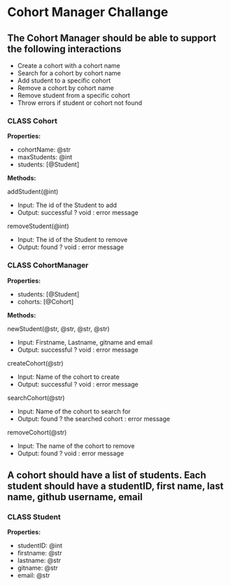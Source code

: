# Cohort Manager Challange

## The Cohort Manager should be able to support the following interactions

- Create a cohort with a cohort name
- Search for a cohort by cohort name
- Add student to a specific cohort
- Remove a cohort by cohort name
- Remove student from a specific cohort
- Throw errors if student or cohort not found

### CLASS Cohort

**Properties:**

- cohortName: @str
- maxStudents: @int
- students: [@Student]

**Methods:**

addStudent(@int)

- Input: The id of the Student to add
- Output: successful ? void : error message

removeStudent(@int)

- Input: The id of the Student to remove
- Output: found ? void : error message

### CLASS CohortManager

**Properties:**

- students: [@Student]
- cohorts: [@Cohort]

**Methods:**

newStudent(@str, @str, @str, @str)

- Input: Firstname, Lastname, gitname and email
- Output: successful ? void : error message

createCohort(@str)

- Input: Name of the cohort to create
- Output: successful ? void : error message

searchCohort(@str)

- Input: Name of the cohort to search for
- Output: found ? the searched cohort : error message

removeCohort(@str)

- Input: The name of the cohort to remove
- Output: found ? void : error message

## A cohort should have a list of students. Each student should have a studentID, first name, last name, github username, email

### CLASS Student

**Properties:**

- studentID: @int
- firstname: @str
- lastname: @str
- gitname: @str
- email: @str
